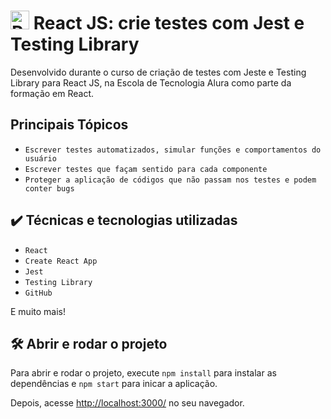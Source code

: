 # <img src="https://upload.wikimedia.org/wikipedia/commons/a/a7/React-icon.svg" alt="React Logo" width="30" height="30"> React JS: crie testes com Jest e Testing Library

Desenvolvido durante o curso de criação de testes com Jeste e Testing Library para React JS, na Escola de Tecnologia Alura como parte da formação em React.

## Principais Tópicos

- `Escrever testes automatizados, simular funções e comportamentos do usuário`
- `Escrever testes que façam sentido para cada componente`
- `Proteger a aplicação de códigos que não passam nos testes e podem conter bugs`

## ✔️ Técnicas e tecnologias utilizadas

- `React`
- `Create React App`
- `Jest`
- `Testing Library`
- `GitHub`

E muito mais!

## 🛠️ Abrir e rodar o projeto

Para abrir e rodar o projeto, execute `npm install` para instalar as dependências e `npm start` para inicar a aplicação.

Depois, acesse <a href="http://localhost:3000/">http://localhost:3000/</a> no seu navegador.
